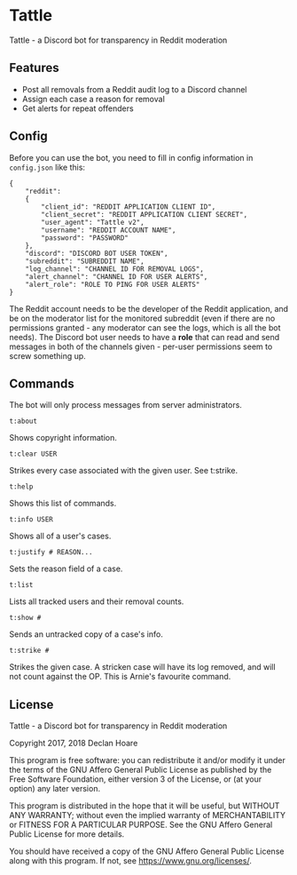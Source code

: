 # Tattle

Tattle - a Discord bot for transparency in Reddit moderation

## Features

* Post all removals from a Reddit audit log to a Discord channel
* Assign each case a reason for removal
* Get alerts for repeat offenders

## Config

Before you can use the bot, you need to fill in config information in
`config.json` like this:

```
{
	"reddit":
	{
		"client_id": "REDDIT APPLICATION CLIENT ID",
		"client_secret": "REDDIT APPLICATION CLIENT SECRET",
		"user_agent": "Tattle v2",
		"username": "REDDIT ACCOUNT NAME",
		"password": "PASSWORD"
	},
	"discord": "DISCORD BOT USER TOKEN",
	"subreddit": "SUBREDDIT NAME",
	"log_channel": "CHANNEL ID FOR REMOVAL LOGS",
	"alert_channel": "CHANNEL ID FOR USER ALERTS",
	"alert_role": "ROLE TO PING FOR USER ALERTS"
}
```

The Reddit account needs to be the developer of the Reddit application,
and be on the moderator list for the monitored subreddit (even if there
are no permissions granted - any moderator can see the logs, which is
all the bot needs).  The Discord bot user needs to have a **role** that
can read and send messages in both of the channels given - per-user
permissions seem to screw something up.

## Commands

The bot will only process messages from server administrators.

```t:about```

Shows copyright information.

```t:clear USER```

Strikes every case associated with the given user.  See t:strike.

```t:help```

Shows this list of commands.

```t:info USER```

Shows all of a user's cases.

```t:justify # REASON...```

Sets the reason field of a case.

```t:list```

Lists all tracked users and their removal counts.

```t:show #```

Sends an untracked copy of a case's info.

```t:strike #```

Strikes the given case.  A stricken case will have its log removed, and will not count against the OP.  This is Arnie's favourite command.

## License

Tattle - a Discord bot for transparency in Reddit moderation

Copyright 2017, 2018 Declan Hoare

This program is free software: you can redistribute it and/or modify
it under the terms of the GNU Affero General Public License as
published by the Free Software Foundation, either version 3 of the
License, or (at your option) any later version.

This program is distributed in the hope that it will be useful,
but WITHOUT ANY WARRANTY; without even the implied warranty of
MERCHANTABILITY or FITNESS FOR A PARTICULAR PURPOSE.  See the
GNU Affero General Public License for more details.

You should have received a copy of the GNU Affero General Public License
along with this program.  If not, see <https://www.gnu.org/licenses/>.
